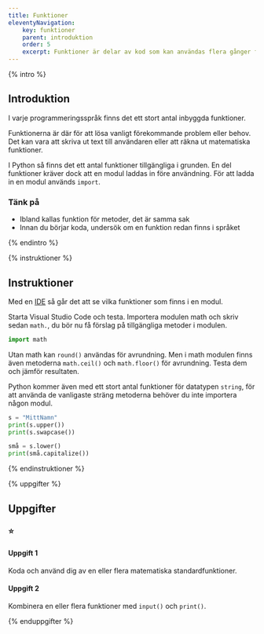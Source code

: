 ```yaml
---
title: Funktioner
eleventyNavigation:
    key: funktioner
    parent: introduktion
    order: 5
    excerpt: Funktioner är delar av kod som kan användas flera gånger för att utföra en specifik uppgift.
---
```


{% intro %}

## Introduktion

I varje programmeringsspråk finns det ett stort antal inbyggda funktioner.

Funktionerna är där för att lösa vanligt förekommande problem eller behov. Det kan vara att skriva ut text till användaren eller att räkna ut matematiska funktioner.

I Python så finns det ett antal funktioner tillgängliga i grunden. En del funktioner kräver dock att en modul laddas in före användning.
För att ladda in en modul används `import`.

### Tänk på

-   Ibland kallas funktion för metoder, det är samma sak
-   Innan du börjar koda, undersök om en funktion redan finns i språket

{% endintro %}

{% instruktioner %}

## Instruktioner

Med en [IDE](/kom-igang/installation/visual-studio-code/) så går det att se vilka funktioner som finns i en modul.

Starta Visual Studio Code och testa.
Importera modulen math och skriv sedan `math.`, du bör nu få förslag på tillgängliga metoder i modulen.

```python
import math
```

Utan math kan `round()` användas för avrundning. Men i math modulen finns även metoderna `math.ceil()` och `math.floor()` för avrundning. Testa dem och jämför resultaten.

Python kommer även med ett stort antal funktioner för datatypen `string`, för att använda de vanligaste sträng metoderna behöver du inte importera någon modul.

```python
s = "MittNamn"
print(s.upper())
print(s.swapcase())

små = s.lower()
print(små.capitalize())
```

{% endinstruktioner %}

{% uppgifter %}

## Uppgifter

### ⭐

#### Uppgift 1

Koda och använd dig av en eller flera matematiska standardfunktioner.

#### Uppgift 2

Kombinera en eller flera funktioner med `input()` och `print()`.

{% enduppgifter %}
